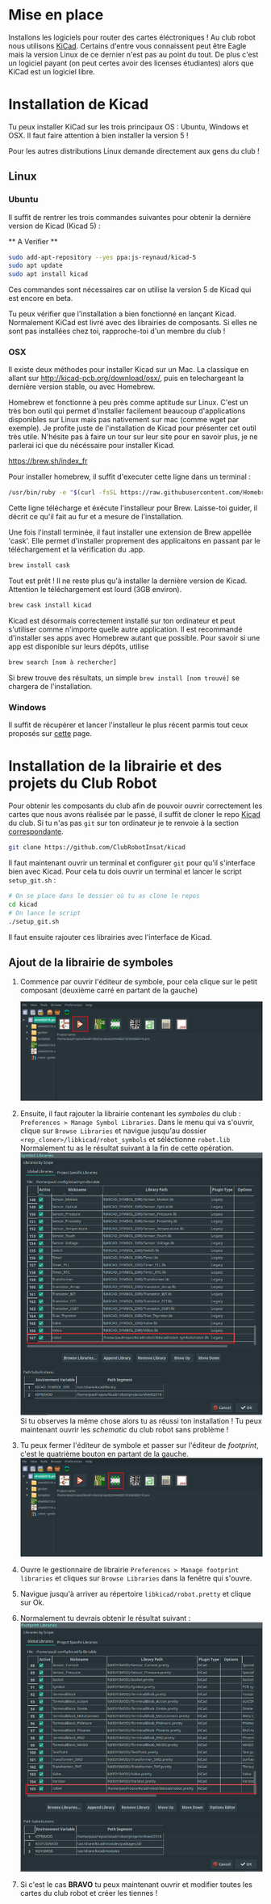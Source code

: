 # Mise en place

Installons les logiciels pour router des cartes éléctroniques ! Au club robot nous utilisons [KiCad](https://en.wikipedia.org/wiki/KiCad). Certains d'entre vous connaissent peut être Eagle mais la version Linux de ce dernier n'est pas au point du tout. De plus c'est un logiciel payant (on peut certes avoir des licenses étudiantes) alors que KiCad est un logiciel libre.

# Installation de Kicad

Tu peux installer KiCad sur les trois principaux OS : Ubuntu, Windows et OSX. Il faut faire attention à bien installer la version 5 !

Pour les autres distributions Linux demande directement aux gens du club !

## Linux

### Ubuntu

Il suffit de rentrer les trois commandes suivantes pour obtenir la dernière version de Kicad (Kicad 5) :

** A Verifier **

```bash
sudo add-apt-repository --yes ppa:js-reynaud/kicad-5
sudo apt update
sudo apt install kicad
```

Ces commandes sont nécessaires car on utilise la version 5 de Kicad qui est encore en beta.

Tu peux vérifier que l'installation a bien fonctionné en lançant Kicad. Normalement KiCad est livré avec des librairies de composants. Si elles ne sont pas installées chez toi, rapproche-toi d'un membre du club !

### OSX
Il existe deux méthodes pour installer Kicad sur un Mac. La classique en allant sur http://kicad-pcb.org/download/osx/, puis en telechargeant la dernière version stable, ou avec Homebrew.

Homebrew et fonctionne à peu près comme aptitude sur Linux. C'est un très bon outil qui permet d'installer facilement beaucoup d'applications disponibles sur Linux mais pas nativement sur mac (comme wget par exemple). Je profite juste de l'installation de Kicad pour présenter cet outil très utile.
N'hésite pas à faire un tour sur leur site pour en savoir plus, je ne parlerai ici que du nécéssaire pour installer Kicad. 

https://brew.sh/index_fr

Pour installer homebrew, il suffit d'executer cette ligne dans un terminal :
 
```bash
/usr/bin/ruby -e "$(curl -fsSL https://raw.githubusercontent.com/Homebrew/install/master/install)"
```
Cette ligne télécharge et éxécute l'installeur pour Brew. Laisse-toi guider, il décrit ce qu'il fait au fur et a mesure de l'installation.

Une fois l'install terminée, il faut installer une extension de Brew appellée 'cask'. Elle permet d'installer proprement des applicaitons en passant par le téléchargement et la vérification du .app. 

```bash
brew install cask
```

Tout est prêt ! Il ne reste plus qu'à installer la dernière version de Kicad. Attention le téléchargement est lourd (3GB environ).

```bash
brew cask install kicad
```

Kicad est désormais correctement installé sur ton ordinateur et peut s'utiliser comme n'importe quelle autre application.
Il est recommandé d'installer ses apps avec Homebrew autant que possible. Pour savoir si une app est disponible sur leurs dépôts, utilise 
```bash
brew search [nom à rechercher]
```
Si brew trouve des résultats, un simple  `brew install [nom trouvé]` se chargera de l'installation.



### Windows

Il suffit de récupérer et lancer l'installeur le plus récent parmis tout ceux proposés sur [cette](http://downloads.kicad-pcb.org/windows/nightly/) page.

# Installation de la librairie et des projets du Club Robot

Pour obtenir les composants du club afin de pouvoir ouvrir correctement les cartes que nous avons réalisée par le passé, il suffit de cloner le repo [Kicad](https://github.com/ClubRobotInsat/kicad) du club. Si tu n'as pas `git` sur ton ordinateur je te renvoie à la section [correspondante](git.html).

```bash
git clone https://github.com/ClubRobotInsat/kicad
```

Il faut maintenant ouvrir un terminal et configurer `git` pour qu'il s'interface bien avec Kicad. Pour cela tu dois ouvrir un terminal et lancer le script `setup_git.sh` :

```bash
# On se place dans le dossier où tu as clone le repos
cd kicad
# On lance le script
./setup_git.sh
```

Il faut ensuite rajouter ces librairies avec l'interface de Kicad.

## Ajout de la librairie de symboles

1. Commence par ouvrir l'éditeur de symbole, pour cela clique sur le petit composant (deuxième carré en partant de la gauche)

	![Cliques sur le bouton rouge pour ouvrir l'éditeur de symbole](assets/kicad/open_symbol_editor.png "")
2. Ensuite, il faut rajouter la librairie contenant les *symboles* du club : `Preferences > Manage Symbol Libraries`.
	Dans le menu qui va s'ouvrir, clique sur `Browse Libraries` et navigue jusqu'au dossier `<rep_cloner>/libkicad/robot_symbols` et séléctionne `robot.lib`
	Normalement tu as le résultat suivant à la fin de cette opération.
	![La librairie de symboles après ajout des symboles du club robot](assets/kicad/symbol_added.png "")
	Si tu observes la même chose alors tu as réussi ton installation ! Tu peux maintenant ouvrir les *schematic* du club robot sans problème !
3. Tu peux fermer l'éditeur de symbole et passer sur l'éditeur de *footprint*, c'est le quatrième bouton en partant de la gauche.
	![Cliques sur le bouton rouge pour ouvrir l'éditeur de footprint](assets/kicad/open_footprint_editor.png)
4. Ouvre le gestionnaire de librairie `Preferences > Manage footprint libraries` et cliques sur `Browse Libraries` dans la fenêtre qui s'ouvre.
5. Navigue jusqu'à arriver au répertoire `libkicad/robot.pretty` et clique sur Ok.
6. Normalement tu devrais obtenir le résultat suivant :
	![La librairie de footprints aprés ajout de celle du club](assets/kicad/footprint_added.png "")
7. Si c'est le cas **BRAVO** tu peux maintenant ouvrir et modifier toutes les cartes du club robot et créer les tiennes !

